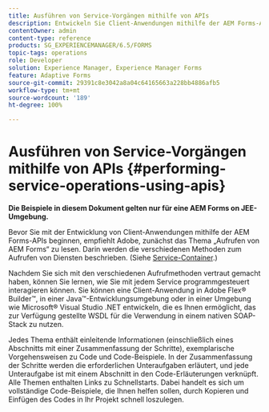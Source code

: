 ```yaml
---
title: Ausführen von Service-Vorgängen mithilfe von APIs
description: Entwickeln Sie Client-Anwendungen mithilfe der AEM Forms-APIs.
contentOwner: admin
content-type: reference
products: SG_EXPERIENCEMANAGER/6.5/FORMS
topic-tags: operations
role: Developer
solution: Experience Manager, Experience Manager Forms
feature: Adaptive Forms
source-git-commit: 29391c8e3042a8a04c64165663a228bb4886afb5
workflow-type: tm+mt
source-wordcount: '189'
ht-degree: 100%

---
```


# Ausführen von Service-Vorgängen mithilfe von APIs {#performing-service-operations-using-apis}

**Die Beispiele in diesem Dokument gelten nur für eine AEM Forms on JEE-Umgebung.**

Bevor Sie mit der Entwicklung von Client-Anwendungen mithilfe der AEM Forms-APIs beginnen, empfiehlt Adobe, zunächst das Thema „Aufrufen von AEM Forms“ zu lesen. Darin werden die verschiedenen Methoden zum Aufrufen von Diensten beschrieben. (Siehe [Service-Container](/help/forms/developing/service-container.md#service-container).)

Nachdem Sie sich mit den verschiedenen Aufrufmethoden vertraut gemacht haben, können Sie lernen, wie Sie mit jedem Service programmgesteuert interagieren können. Sie können eine Client-Anwendung in Adobe Flex® Builder™, in einer Java™-Entwicklungsumgebung oder in einer Umgebung wie Microsoft® Visual Studio .NET entwickeln, die es Ihnen ermöglicht, das zur Verfügung gestellte WSDL für die Verwendung in einem nativen SOAP-Stack zu nutzen.

Jedes Thema enthält einleitende Informationen (einschließlich eines Abschnitts mit einer Zusammenfassung der Schritte), exemplarische Vorgehensweisen zu Code und Code-Beispiele. In der Zusammenfassung der Schritte werden die erforderlichen Unteraufgaben erläutert, und jede Unteraufgabe ist mit einem Abschnitt in den Code-Erläuterungen verknüpft. Alle Themen enthalten Links zu Schnellstarts. Dabei handelt es sich um vollständige Code-Beispiele, die Ihnen helfen sollen, durch Kopieren und Einfügen des Codes in Ihr Projekt schnell loszulegen.
